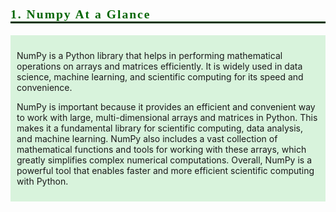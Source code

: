 <p style="font-family:JetBrains Mono; font-weight:bold; letter-spacing: 2px; color:#006600; font-size:140%; text-align:left;padding: 0px; border-bottom: 3px solid #003300">1. Numpy At a Glance</p>


<div style="background-color: #d8f3dc; padding: 10px;"><p>
 NumPy is a Python library that helps in performing mathematical operations on arrays and matrices efficiently. It is widely used in data science, machine learning, and scientific computing for its speed and convenience.
  
NumPy is important because it provides an efficient and convenient way to work with large, multi-dimensional arrays and matrices in Python. This makes it a fundamental library for scientific computing, data analysis, and machine learning. NumPy also includes a vast collection of mathematical functions and tools for working with these arrays, which greatly simplifies complex numerical computations. Overall, NumPy is a powerful tool that enables faster and more efficient scientific computing with Python.  
  
  </p></div>
